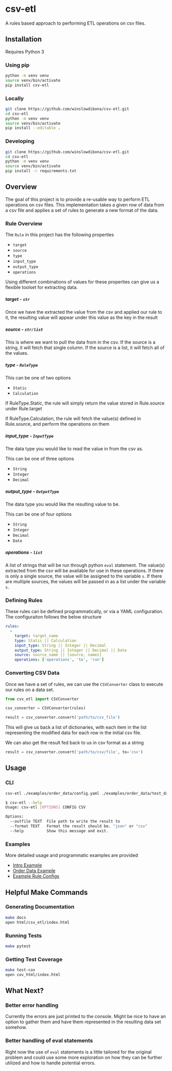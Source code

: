 # csv-etl

A rules based approach to performing ETL operations on csv files.

## Installation

Requires Python 3

### Using pip

```bash
python -m venv venv
source venv/bin/activate
pip install csv-etl
```

### Locally

```bash
git clone https://github.com/winslowdibona/csv-etl.git
cd csv-etl
python -m venv venv
source venv/bin/activate
pip install --editable .
```

### Developing

```bash
git clone https://github.com/winslowdibona/csv-etl.git
cd csv-etl
python -m venv venv
source venv/bin/activate
pip install -r requirements.txt
```

## Overview

The goal of this project is to provide a re-usable way to perform ETL operations on csv files. This implementation takes a given row of data from a csv file and applies a set of rules to generate a new format of the data.

### Rule Overview

The `Rule` in this project has the following properties

 - `target`
 - `source`
 - `type`
 - `input_type`
 - `output_type`
 - `operations`

Using different combinations of values for these properties can give us a flexible toolset for extracting data.

##### target - `str`

Once we have the extracted the value from the csv and applied our rule to it, the resulting value will appear under this value as the key in the result

##### source - `str/list`

This is where we want to pull the data from in the csv. If the source is a string, it will fetch that single column. If the source is a list, it will fetch all of the values.

##### type - `RuleType`

This can be one of two options

 - `Static`
 - `Calculation`

If RuleType.Static, the rule will simply return the value stored in Rule.source under Rule.target

If RuleType.Calculation, the rule will fetch the value(s) defined in Rule.source, and perform the operations on them

##### input_type - `InputType`

The data type you would like to read the value in from the csv as.

This can be one of three options

 - `String`
 - `Integer`
 - `Decimal`

##### output_type - `OutputType`

The data type you would like the resulting value to be.

This can be one of four options

 - `String`
 - `Integer`
 - `Decimal`
 - `Date`

##### operations - `list`

A list of strings that will be run through python `eval` statement. The value(s) extracted from the csv will be available for use in these operations. If there is only a single source, the value will be assigned to the variable `s`. If there are multiple sources, the values will be passed in as a list under the variable `s`.

### Defining Rules

These rules can be defined programmatically, or via a YAML configuration. The configuraiton follows the below structure

```yaml
rules:
  -
    target: target_name
    type: Static || Calculation
    input_type: String || Integer || Decimal
    output_type: String || Integer || Decimal || Date
    source: source_name || [source, names]
    operations: ['operations', 'to', 'run']
```

### Converting CSV Data

Once we have a set of rules, we can use the `CSVConverter` class to execute our rules on a data set.

```python
from csv_etl import CSVConverter

csv_converter = CSVConverter(rules)

result = csv_converter.convert('path/to/csv_file')
```

This will give us back a list of dictionaries, with each item in the list representing the modified data for each row in the initial csv file.

We can also get the result fed back to us in csv format as a string

```python
result = csv_converter.convert('path/to/csv/file', to='csv')
```

## Usage

### CLI

```bash
csv-etl ./examples/order_data/config.yaml ./examples/order_data/test_data.csv

$ csv-etl --help
Usage: csv-etl [OPTIONS] CONFIG CSV

Options:
  --outfile TEXT  File path to write the result to
  --format TEXT   Format the result should be. "json" or "csv"
  --help          Show this message and exit.
```

### Examples

More detailed usage and programmatic examples are provided

 - [Intro Example](https://github.com/winslowdibona/csv-etl/tree/master/examples/intro)
 - [Order Data Example](https://github.com/winslowdibona/csv-etl/tree/master/examples/order_data)
 - [Example Rule Configs](https://github.com/winslowdibona/csv-etl/tree/master/examples/config)

## Helpful Make Commands

### Generating Documentation

```bash
make docs
open html/csv_etl/index.html
```

### Running Tests

```bash
make pytest
```

### Getting Test Coverage

```bash
make test-cov
open cov_html/index.html
```

## What Next?

### Better error handling

Currently the errors are just printed to the console. Might be nice to have an option to gather them and have them represented in the resulting data set somehow.

### Better handling of eval statements

Right now the use of `eval` statements is a little tailored for the original problem
and could use some more exploration on how they can be further utilized and how to handle
potential errors.
